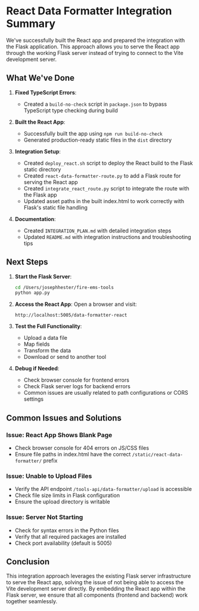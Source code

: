 # React Data Formatter Integration Summary

We've successfully built the React app and prepared the integration with the Flask application. This approach allows you to serve the React app through the working Flask server instead of trying to connect to the Vite development server.

## What We've Done

1. **Fixed TypeScript Errors**: 
   - Created a `build-no-check` script in `package.json` to bypass TypeScript type checking during build

2. **Built the React App**:
   - Successfully built the app using `npm run build-no-check`
   - Generated production-ready static files in the `dist` directory

3. **Integration Setup**:
   - Created `deploy_react.sh` script to deploy the React build to the Flask static directory
   - Created `react-data-formatter-route.py` to add a Flask route for serving the React app
   - Created `integrate_react_route.py` script to integrate the route with the Flask app
   - Updated asset paths in the built index.html to work correctly with Flask's static file handling

4. **Documentation**:
   - Created `INTEGRATION_PLAN.md` with detailed integration steps
   - Updated `README.md` with integration instructions and troubleshooting tips

## Next Steps

1. **Start the Flask Server**:
   ```bash
   cd /Users/josephhester/fire-ems-tools
   python app.py
   ```

2. **Access the React App**:
   Open a browser and visit:
   ```
   http://localhost:5005/data-formatter-react
   ```

3. **Test the Full Functionality**:
   - Upload a data file
   - Map fields
   - Transform the data
   - Download or send to another tool

4. **Debug if Needed**:
   - Check browser console for frontend errors
   - Check Flask server logs for backend errors
   - Common issues are usually related to path configurations or CORS settings

## Common Issues and Solutions

### Issue: React App Shows Blank Page
- Check browser console for 404 errors on JS/CSS files
- Ensure file paths in index.html have the correct `/static/react-data-formatter/` prefix

### Issue: Unable to Upload Files
- Verify the API endpoint `/tools-api/data-formatter/upload` is accessible
- Check file size limits in Flask configuration
- Ensure the upload directory is writable

### Issue: Server Not Starting
- Check for syntax errors in the Python files
- Verify that all required packages are installed
- Check port availability (default is 5005)

## Conclusion

This integration approach leverages the existing Flask server infrastructure to serve the React app, solving the issue of not being able to access the Vite development server directly. By embedding the React app within the Flask server, we ensure that all components (frontend and backend) work together seamlessly.